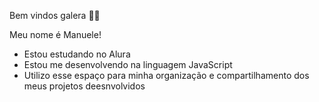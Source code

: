 Bem vindos galera 👋💙

Meu nome é Manuele!

- Estou estudando no Alura
- Estou me desenvolvendo na linguagem JavaScript
- Utilizo esse espaço para minha organização e compartilhamento dos meus projetos deesnvolvidos
